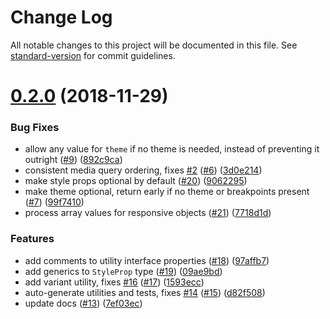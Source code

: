 # Change Log

All notable changes to this project will be documented in this file. See [standard-version](https://github.com/conventional-changelog/standard-version) for commit guidelines.

<a name="0.2.0"></a>
# [0.2.0](https://github.com/johanneslumpe/styled-props/compare/v0.1.0...v0.2.0) (2018-11-29)


### Bug Fixes

* allow any value for `theme` if no theme is needed, instead of preventing it outright ([#9](https://github.com/johanneslumpe/styled-props/issues/9)) ([892c9ca](https://github.com/johanneslumpe/styled-props/commit/892c9ca))
* consistent media query ordering, fixes [#2](https://github.com/johanneslumpe/styled-props/issues/2) ([#6](https://github.com/johanneslumpe/styled-props/issues/6)) ([3d0e214](https://github.com/johanneslumpe/styled-props/commit/3d0e214))
* make style props optional by default ([#20](https://github.com/johanneslumpe/styled-props/issues/20)) ([9062295](https://github.com/johanneslumpe/styled-props/commit/9062295))
* make theme optional, return early if no theme or breakpoints present ([#7](https://github.com/johanneslumpe/styled-props/issues/7)) ([99f7410](https://github.com/johanneslumpe/styled-props/commit/99f7410))
* process array values for responsive objects ([#21](https://github.com/johanneslumpe/styled-props/issues/21)) ([7718d1d](https://github.com/johanneslumpe/styled-props/commit/7718d1d))


### Features

* add comments to utility interface properties ([#18](https://github.com/johanneslumpe/styled-props/issues/18)) ([97affb7](https://github.com/johanneslumpe/styled-props/commit/97affb7))
* add generics to `StyleProp` type ([#19](https://github.com/johanneslumpe/styled-props/issues/19)) ([09ae9bd](https://github.com/johanneslumpe/styled-props/commit/09ae9bd))
* add variant utility, fixes [#16](https://github.com/johanneslumpe/styled-props/issues/16) ([#17](https://github.com/johanneslumpe/styled-props/issues/17)) ([1593ecc](https://github.com/johanneslumpe/styled-props/commit/1593ecc))
* auto-generate utilities and tests, fixes [#14](https://github.com/johanneslumpe/styled-props/issues/14) ([#15](https://github.com/johanneslumpe/styled-props/issues/15)) ([d82f508](https://github.com/johanneslumpe/styled-props/commit/d82f508))
* update docs ([#13](https://github.com/johanneslumpe/styled-props/issues/13)) ([7ef03ec](https://github.com/johanneslumpe/styled-props/commit/7ef03ec))
